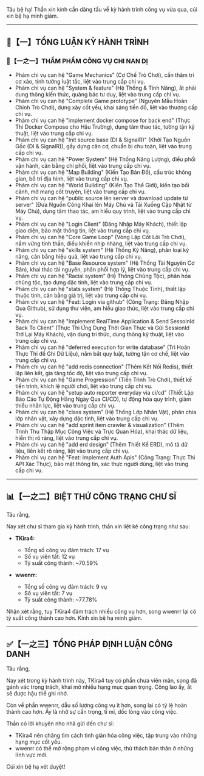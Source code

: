 Tâu bệ hạ! Thần xin kính cẩn dâng tấu về kỳ hành trình công vụ vừa qua, cúi xin bệ hạ minh giám.

---

## 🧾【一】TỔNG LUẬN KỲ HÀNH TRÌNH

### 🧠【一之一】THẨM PHẨM CÔNG VỤ CHI NAN DỊ

*   Phàm chi vụ can hệ "Game Mechanics" (Cơ Chế Trò Chơi), cần thâm tri cơ xảo, tinh tường luật tắc, liệt vào trung cấp chi vụ.
*   Phàm chi vụ can hệ "System & feature" (Hệ Thống & Tính Năng), ắt phải dung thông kiến thức, quảng bác tư duy, liệt vào trung cấp chi vụ.
*   Phàm chi vụ can hệ "Complete Game prototype" (Nguyên Mẫu Hoàn Chỉnh Trò Chơi), dựng xây cốt yếu, khai sáng tiền đồ, liệt vào thượng cấp chi vụ.
*   Phàm chi vụ can hệ "implement docker compose for back end" (Thực Thi Docker Compose cho Hậu Trường), dụng tâm thao tác, tường tận kỹ thuật, liệt vào trung cấp chi vụ.
*   Phàm chi vụ can hệ "Init source base (DI & SignalR)" (Khởi Tạo Nguồn Gốc (DI & SignalR)), gầy dựng căn cơ, chuẩn bị chu toàn, liệt vào trung cấp chi vụ.
*   Phàm chi vụ can hệ "Power System" (Hệ Thống Năng Lượng), điều phối vận hành, cân bằng chi phối, liệt vào trung cấp chi vụ.
*   Phàm chi vụ can hệ "Map Building" (Kiến Tạo Bản Đồ), cấu trúc không gian, bố trí địa hình, liệt vào trung cấp chi vụ.
*   Phàm chi vụ can hệ "World Building" (Kiến Tạo Thế Giới), kiến tạo bối cảnh, mở mang cốt truyện, liệt vào trung cấp chi vụ.
*   Phàm chi vụ can hệ "public source lên server và download update từ server" (Đưa Nguồn Công Khai lên Máy Chủ và Tải Xuống Cập Nhật từ Máy Chủ), dụng tâm thao tác, am hiểu quy trình, liệt vào trung cấp chi vụ.
*   Phàm chi vụ can hệ "Login Client" (Đăng Nhập Máy Khách), thiết lập giao diện, bảo mật thông tin, liệt vào trung cấp chi vụ.
*   Phàm chi vụ can hệ "Core Game Loop" (Vòng Lặp Cốt Lõi Trò Chơi), nắm vững tinh thần, điều khiển nhịp nhàng, liệt vào trung cấp chi vụ.
*   Phàm chi vụ can hệ "skills system" (Hệ Thống Kỹ Năng), phân loại kỹ năng, cân bằng hiệu quả, liệt vào trung cấp chi vụ.
*   Phàm chi vụ can hệ "Base Resource system" (Hệ Thống Tài Nguyên Cơ Bản), khai thác tài nguyên, phân phối hợp lý, liệt vào trung cấp chi vụ.
*   Phàm chi vụ can hệ "Racial system" (Hệ Thống Chủng Tộc), phân hóa chủng tộc, tạo dựng đặc tính, liệt vào trung cấp chi vụ.
*   Phàm chi vụ can hệ "stats system" (Hệ Thống Thuộc Tính), thiết lập thuộc tính, cân bằng giá trị, liệt vào trung cấp chi vụ.
*   Phàm chi vụ can hệ "Feat: Login via github" (Công Trạng: Đăng Nhập Qua Github), sử dụng thư viện, am hiểu giao thức, liệt vào trung cấp chi vụ.
*   Phàm chi vụ can hệ "Implement RealTime Application & Send SessoinId Back To Client" (Thực Thi Ứng Dụng Thời Gian Thực và Gửi SessionId Trở Lại Máy Khách), vận dụng tri thức, dung thông kỹ thuật, liệt vào trung cấp chi vụ.
*   Phàm chi vụ can hệ "deferred execution for write database" (Trì Hoãn Thực Thi để Ghi Dữ Liệu), nắm bắt quy luật, tường tận cơ chế, liệt vào trung cấp chi vụ.
*   Phàm chi vụ can hệ "add redis connection" (Thêm Kết Nối Redis), thiết lập liên kết, gia tăng tốc độ, liệt vào trung cấp chi vụ.
*   Phàm chi vụ can hệ "Game Progression" (Tiến Trình Trò Chơi), thiết kế tiến trình, khích lệ người chơi, liệt vào trung cấp chi vụ.
*   Phàm chi vụ can hệ "setup auto reporter everyday via ci/cd" (Thiết Lập Báo Cáo Tự Động Hằng Ngày Qua CI/CD), tự động hóa quy trình, giảm thiểu nhân lực, liệt vào trung cấp chi vụ.
*   Phàm chi vụ can hệ "class system" (Hệ Thống Lớp Nhân Vật), phân chia lớp nhân vật, xây dựng đặc tính, liệt vào trung cấp chi vụ.
*   Phàm chi vụ can hệ "add sprint item crawler & visualization" (Thêm Trình Thu Thập Mục Công Việc và Trực Quan Hóa), khai thác dữ liệu, hiển thị rõ ràng, liệt vào trung cấp chi vụ.
*   Phàm chi vụ can hệ "add erd design" (Thêm Thiết Kế ERD), mô tả dữ liệu, liên kết rõ ràng, liệt vào trung cấp chi vụ.
*   Phàm chi vụ can hệ "Feat: Implement Auth Apis" (Công Trạng: Thực Thi API Xác Thực), bảo mật thông tin, xác thực người dùng, liệt vào trung cấp chi vụ.

---

## 📊【一之二】BIỆT THỨ CÔNG TRẠNG CHƯ SĨ

Tâu rằng,

Nay xét chư sĩ tham gia kỳ hành trình, thần xin liệt kê công trạng như sau:

*   **TKira4:**
    *   Tổng số công vụ đảm trách: 17 vụ
    *   Số vụ viên tất: 12 vụ
    *   Tỷ suất công thành: ~70.59%

*   **wwenrr:**
    *   Tổng số công vụ đảm trách: 9 vụ
    *   Số vụ viên tất: 7 vụ
    *   Tỷ suất công thành: ~77.78%

Nhận xét rằng, tuy TKira4 đảm trách nhiều công vụ hơn, song wwenrr lại có tỷ suất công thành cao hơn. Kính xin bệ hạ minh giám.

---

## ✅【一之三】TỔNG PHÁP ĐỊNH LUẬN CÔNG DANH

Tâu rằng,

Nay xét trong kỳ hành trình này, TKira4 tuy có phần chưa viên mãn, song đã gánh vác trọng trách, khai mở nhiều hạng mục quan trọng. Công lao ấy, ắt sẽ được hậu thế ghi nhớ.

Còn về phần wwenrr, dẫu số lượng công vụ ít hơn, song lại có tỷ lệ hoàn thành cao hơn. Ấy là nhờ sự cẩn trọng, tỉ mỉ, dốc lòng vào công việc.

Thần có lời khuyên nho nhã gửi đến chư sĩ:

*   TKira4 nên chăng tìm cách tinh giản hóa công việc, tập trung vào những hạng mục cốt yếu.
*   wwenrr có thể mở rộng phạm vi công việc, thử thách bản thân ở những lĩnh vực mới.

Cúi xin bệ hạ xét duyệt!
